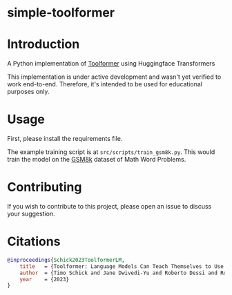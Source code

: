 # simple-toolformer
# Introduction
A Python implementation of [Toolformer](https://arxiv.org/abs/2302.04761) using Huggingface Transformers

This implementation is under active development and wasn't yet verified to work end-to-end. 
Therefore, it's intended to be used for educational purposes only.

# Usage
First, please install the requirements file.

The example training script is at `src/scripts/train_gsm8k.py`. This would train the model on the [GSM8k](https://huggingface.co/datasets/gsm8k) dataset of Math Word Problems. 

# Contributing
If you wish to contribute to this project, please open an issue to discuss your suggestion.

# Citations

```bibtex
@inproceedings{Schick2023ToolformerLM,
    title   = {Toolformer: Language Models Can Teach Themselves to Use Tools},
    author  = {Timo Schick and Jane Dwivedi-Yu and Roberto Dessi and Roberta Raileanu and Maria Lomeli and Luke Zettlemoyer and Nicola Cancedda and Thomas Scialom},
    year    = {2023}
}
```